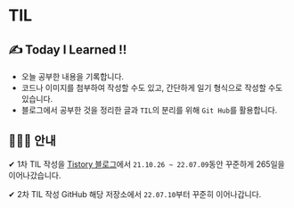 # TIL 
## ✍ Today I Learned !! <br>

- 오늘 공부한 내용을 기록합니다.
- 코드나 이미지를 첨부하여 작성할 수도 있고, 간단하게 일기 형식으로 작성할 수도 있습니다.
- 블로그에서 공부한 것을 정리한 글과 `TIL`의 분리를 위해 `Git Hub`를 활용합니다.

## 👨🏻‍🏫 안내

✔ 1차 TIL 작성을 [Tistory 블로그](https://ohju.tistory.com/category/%EB%B0%9C%EC%A0%84%EC%86%8C/%5BT.I.L%5D%20%3A%20Today%20I%20Learned)에서 `21.10.26 ~ 22.07.09`동안 꾸준하게 265일을 이어나갔습니다.

✔ 2차 TIL 작성 GitHub 해당 저장소에서 `22.07.10`부터 꾸준히 이어나갑니다.
